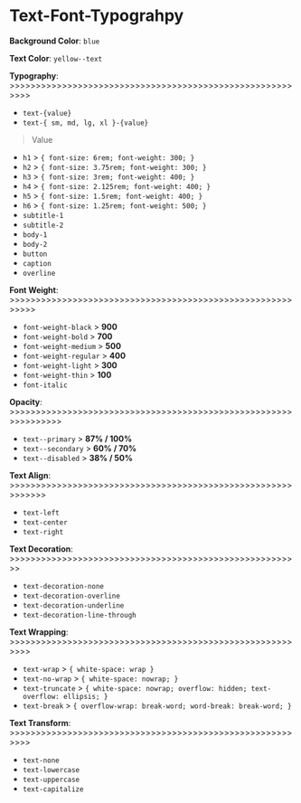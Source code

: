# Text-Font-Typograhpy

**Background Color**: `blue`

**Text Color**: `yellow--text`

**Typography**: >>>>>>>>>>>>>>>>>>>>>>>>>>>>>>>>>>>>>>>>>>>>>>>>>>>>>>>>>>

- `text-{value}`
- `text-{ sm, md, lg, xl }-{value}`

> Value

- `h1` > `{ font-size: 6rem; font-weight: 300; }`
- `h2` > `{ font-size: 3.75rem; font-weight: 300; }`
- `h3` > `{ font-size: 3rem; font-weight: 400; }`
- `h4` > `{ font-size: 2.125rem; font-weight: 400; }`
- `h5` > `{ font-size: 1.5rem; font-weight: 400; }`
- `h6` > `{ font-size: 1.25rem; font-weight: 500; }`
- `subtitle-1`
- `subtitle-2`
- `body-1`
- `body-2`
- `button`
- `caption`
- `overline`

**Font Weight**: >>>>>>>>>>>>>>>>>>>>>>>>>>>>>>>>>>>>>>>>>>>>>>>>>>>>>>>>>>>

- `font-weight-black` > **900**
- `font-weight-bold` > **700**
- `font-weight-medium` > **500**
- `font-weight-regular` > **400**
- `font-weight-light` > **300**
- `font-weight-thin` > **100**
- `font-italic`

**Opacity**: >>>>>>>>>>>>>>>>>>>>>>>>>>>>>>>>>>>>>>>>>>>>>>>>>>>>>>>>>>>>>>>>

- `text--primary` > **87% / 100%**
- `text--secondary` > **60% / 70%**
- `text--disabled` > **38% / 50%**

**Text Align**: >>>>>>>>>>>>>>>>>>>>>>>>>>>>>>>>>>>>>>>>>>>>>>>>>>>>>>>>>>>>>

- `text-left`
- `text-center`
- `text-right`

**Text Decoration**: >>>>>>>>>>>>>>>>>>>>>>>>>>>>>>>>>>>>>>>>>>>>>>>>>>>>>>>>

- `text-decoration-none`
- `text-decoration-overline`
- `text-decoration-underline`
- `text-decoration-line-through`

**Text Wrapping**: >>>>>>>>>>>>>>>>>>>>>>>>>>>>>>>>>>>>>>>>>>>>>>>>>>>>>>>>>>

- `text-wrap` > `{ white-space: wrap }`
- `text-no-wrap` > `{ white-space: nowrap; }`
- `text-truncate` > `{ white-space: nowrap; overflow: hidden; text-overflow: ellipsis; }`
- `text-break` > `{ overflow-wrap: break-word; word-break: break-word; }`

**Text Transform**: >>>>>>>>>>>>>>>>>>>>>>>>>>>>>>>>>>>>>>>>>>>>>>>>>>>>>>>>>>

- `text-none`
- `text-lowercase`
- `text-uppercase`
- `text-capitalize`
